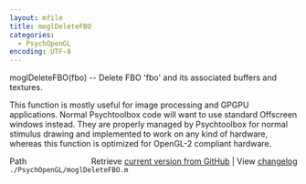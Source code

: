 ```yaml
---
layout: mfile
title: moglDeleteFBO
categories:
  - PsychOpenGL
encoding: UTF-8
---
```


moglDeleteFBO(fbo) -- Delete FBO 'fbo' and its associated buffers and textures.

This function is mostly useful for image processing and GPGPU
applications. Normal Psychtoolbox code will want to use standard
Offscreen windows instead. They are properly managed by Psychtoolbox for
normal stimulus drawing and implemented to work on any kind of hardware,
whereas this function is optimized for OpenGL-2 compliant hardware.


<div class="code_header" style="text-align:right;">
  <span style="float:left;">Path&nbsp;&nbsp;</span> <span class="counter">Retrieve <a href=
  "https://raw.github.com/Psychtoolbox-3/Psychtoolbox-3/beta/./PsychOpenGL/moglDeleteFBO.m">current version from GitHub</a> | View <a href=
  "https://github.com/Psychtoolbox-3/Psychtoolbox-3/commits/beta/./PsychOpenGL/moglDeleteFBO.m">changelog</a></span>
</div>
<div class="code">
  <code>./PsychOpenGL/moglDeleteFBO.m</code>
</div>
